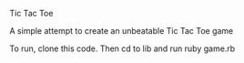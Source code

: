 Tic Tac Toe

A simple attempt to create an unbeatable Tic Tac Toe game

To run, clone this code. Then cd to lib and run ruby game.rb